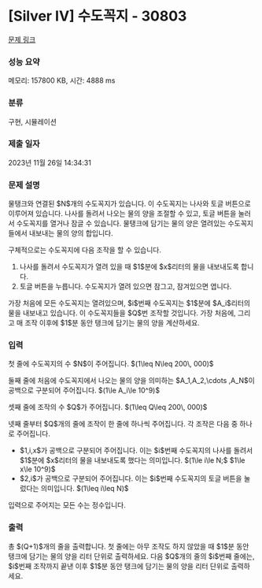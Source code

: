 # [Silver IV] 수도꼭지 - 30803 

[문제 링크](https://www.acmicpc.net/problem/30803) 

### 성능 요약

메모리: 157800 KB, 시간: 4888 ms

### 분류

구현, 시뮬레이션

### 제출 일자

2023년 11월 26일 14:34:31

### 문제 설명

<p>물탱크와 연결된 $N$개의 수도꼭지가 있습니다. 이 수도꼭지는 나사와 토글 버튼으로 이루어져 있습니다. 나사를 돌려서 나오는 물의 양을 조절할 수 있고, 토글 버튼을 눌러서 수도꼭지를 열거나 잠글 수 있습니다. 물탱크에 담기는 물의 양은 열려있는 수도꼭지들에서 내보내는 물의 양의 합입니다.</p>

<p>구체적으로는 수도꼭지에 다음 조작을 할 수 있습니다.</p>

<ol>
	<li>나사를 돌려서 수도꼭지가 열려 있을 때 $1$분에 $x$리터의 물을 내보내도록 합니다.</li>
	<li>토글 버튼을 누릅니다. 수도꼭지가 열려 있으면 잠그고, 잠겨있으면 엽니다.</li>
</ol>

<p>가장 처음에 모든 수도꼭지는 열려있으며, $i$번째 수도꼭지는 $1$분에 $A_i$리터의 물을 내보내고 있습니다. 이 수도꼭지들을 $Q$번 조작할 것입니다. 가장 처음에, 그리고 매 조작 이후에 $1$분 동안 탱크에 담기는 물의 양을 계산하세요.</p>

### 입력 

 <p>첫 줄에 수도꼭지의 수 $N$이 주어집니다. $(1\leq N\leq 200\, 000)$</p>

<p>둘째 줄에 처음에 수도꼭지에서 나오는 물의 양을 의미하는 $A_1,A_2,\cdots ,A_N$이 공백으로 구분되어 주어집니다. $(1\le A_i\le 10^9)$</p>

<p>셋째 줄에 조작의 수 $Q$가 주어집니다. $(1\leq Q\leq 200\, 000)$</p>

<p>넷째 줄부터 $Q$개의 줄에 조작이 한 줄에 하나씩 주어집니다. 각 조작은 다음 중 하나로 주어집니다.</p>

<ul>
	<li>$1,i,x$가 공백으로 구분되어 주어집니다. 이는 $i$번째 수도꼭지의 나사를 돌려서 $1$분에 $x$리터의 물을 내보내도록 했다는 의미입니다. $(1\le i\le N;$ $1\le x\le 10^9)$</li>
	<li>$2,i$가 공백으로 구분되어 주어집니다. 이는 $i$번째 수도꼭지의 토글 버튼을 눌렀다는 의미입니다. $(1\leq i\leq N)$</li>
</ul>

<p>입력으로 주어지는 모든 수는 정수입니다.</p>

### 출력 

 <p>총 $(Q+1)$개의 줄을 출력합니다. 첫 줄에는 아무 조작도 하지 않았을 때 $1$분 동안 탱크에 담기는 물의 양을 리터 단위로 출력하세요. 다음 $Q$개의 줄의 $i$번째 줄에는, $i$번째 조작까지 끝낸 이후 $1$분 동안 탱크에 담기는 물의 양을 리터 단위로 출력하세요.</p>

